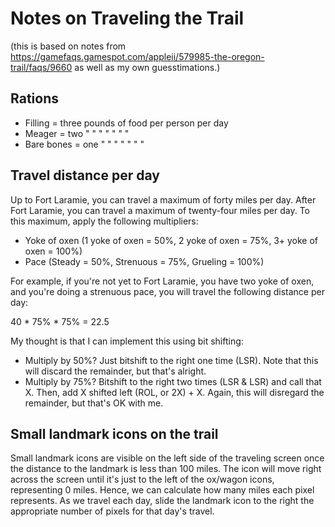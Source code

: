 # Notes on Traveling the Trail
(this is based on notes from https://gamefaqs.gamespot.com/appleii/579985-the-oregon-trail/faqs/9660
as well as my own guesstimations.)

## Rations
* Filling = three pounds of food per person per day
* Meager = two " " " " " " "
* Bare bones = one " " " " " " "

## Travel distance per day
Up to Fort Laramie, you can travel a maximum of forty miles per day. After Fort Laramie, you
can travel a maximum of twenty-four miles per day. To this maximum, apply the following multipliers:

* Yoke of oxen (1 yoke of oxen = 50%, 2 yoke of oxen = 75%, 3+ yoke of oxen = 100%)
* Pace (Steady = 50%, Strenuous = 75%, Grueling = 100%)

For example, if you're not yet to Fort Laramie, you have two yoke of oxen, and you're doing a strenuous
pace, you will travel the following distance per day:

40 * 75% * 75% = 22.5

My thought is that I can implement this using bit shifting:

* Multiply by 50%? Just bitshift to the right one time (LSR). Note that this will discard the remainder,
but that's alright.
* Multiply by 75%? Bitshift to the right two times (LSR & LSR) and call that X. Then, add X shifted left (ROL, or 2X) + X. Again, this will disregard the remainder, but that's OK with me.

## Small landmark icons on the trail
Small landmark icons are visible on the left side of the traveling screen once the distance to the landmark is less
than 100 miles. The icon will move right across the screen until it's just to the left of the ox/wagon icons,
representing 0 miles. Hence, we can calculate how many miles each pixel represents. As we travel each day, slide the
landmark icon to the right the appropriate number of pixels for that day's travel.
